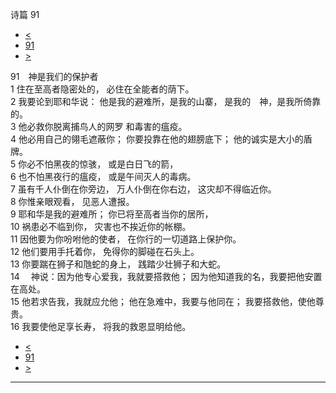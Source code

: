 ﻿





 诗篇 91




* [<](bible/PSA090.md)
* [91](bible/PSA.md)
* [>](bible/PSA092.md)



 
91　神是我们的保护者  
1 住在至高者隐密处的， 必住在全能者的荫下。  
2 我要论到耶和华说： 他是我的避难所，是我的山寨， 是我的　神，是我所倚靠的。  
3 他必救你脱离捕鸟人的网罗 和毒害的瘟疫。  
4 他必用自己的翎毛遮蔽你； 你要投靠在他的翅膀底下； 他的诚实是大小的盾牌。  
5 你必不怕黑夜的惊骇， 或是白日飞的箭，  
6 也不怕黑夜行的瘟疫， 或是午间灭人的毒病。     
7 虽有千人仆倒在你旁边， 万人仆倒在你右边， 这灾却不得临近你。  
8 你惟亲眼观看， 见恶人遭报。     
9 耶和华是我的避难所； 你已将至高者当你的居所，  
10 祸患必不临到你， 灾害也不挨近你的帐棚。     
11 因他要为你吩咐他的使者， 在你行的一切道路上保护你。  
12 他们要用手托着你， 免得你的脚碰在石头上。  
13 你要踹在狮子和虺蛇的身上， 践踏少壮狮子和大蛇。     
14 　神说：因为他专心爱我，我就要搭救他； 因为他知道我的名，我要把他安置在高处。  
15 他若求告我，我就应允他； 他在急难中，我要与他同在； 我要搭救他，使他尊贵。  
16 我要使他足享长寿， 将我的救恩显明给他。 
* [<](bible/PSA090.md)
* [91](bible/PSA.md)
* [>](bible/PSA092.md)





---









